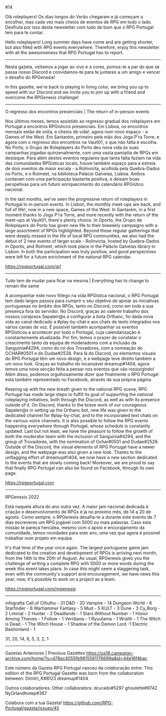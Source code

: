 #14

Olá roleplayers! Os dias longos do Verão chegaram e já começam a encolher, mas cada vez mais cheios de eventos de RPG em todo o lado. Desfruta por isso desta newsletter com tudo de bom que o RPG Portugal tem para te contar.


Hello roleplayers! Long summer days have come and are getting shorter, but also filled with RPG events everywhere. Therefore, enjoy this newsletter with all the awesomeness that RPG Portugal has to report. 

---

Nesta gazeta, voltamos a jogar ao vivo e a cores, pomos-te a par do que se passa nosso Discord e convidamos-te para te juntares a um amigo e vencer o desafio do RPGenesis! 

In this gazette, we're back to playing in living color, we bring you up to speed with our Discord and we invite  you to join up with a friend and overcome the RPGenesis challenge!  

---

O regresso dos encontros presenciais | The return of in-person events

Nos últimos meses, temos assistido ao regresso gradual dos roleplayers em Portugal a encontros RPGísticos presenciais. Em Lisboa, os encontros mensais estão de volta, e cheios de vida!, agora num novo espaço - a Games of the West. Em Santarém, primeiro pela mão dos Joga P'ra Torre, e agora com o regresso dos encontros na Vault01, o que não falta é escolha. No Porto, o Grupo de Roleplayers do Porto deu nova vida às suas campanhas jogadas quinzenalmente, com uma vasta panóplia de RPGs em destaque.
Para além destes eventos regulares que tanta falta faziam na vida das comunidades RPGísticas locais, houve também espaço para a estreia de dois eventos de maior escala - a Rolinvicta, acolhida pela Quebra-Dados no Porto, e o Rolmeet, na biblioteca Palácio Galveias, Lisboa. Ambos contaram com uma participação bastante positiva, e deixam boas perspetivas para um futuro enriquecimento do calendário RPGístico nacional.

In the last months, we've seen the progressive return of roleplayers in Portugal to in-person events. In Lisbon, the monthly meet-ups are back, and full of life!, now in a new space, Games of the West. In Santarém, in a first moment thanks to Joga P'ra Torre, and more recently with the return of the meet-ups at Vault01, there's plenty choice. In Oporto, the Grupo de Roleplayers do Porto has given new life to their biweekly campaigns with a large assortment of RPGs highlighted.
Beyond these regular gatherings that were deeply missed in the life of local RPG communities, we also had the debut of 2 new events of larger scale - Rolinvicta, hosted by Quebra-Dados in Oporto, and Rolmeet, which took place in the Palácio Galveias library in Lisbon. In both the participation was truly positive, and good perspectives were left for a future enrichment of the national RPG calendar.


https://rpgportugal.com/grl

---

Tudo tem de mudar para ficar na mesma | Everything has to change to remain the same

A acompanhar este novo fôlego na vida RPGística nacional, o RPG Portugal tem dado largos passos para cumprir o seu objetivo de apoiar as iniciativas portuguesas no âmbito dos RPGs, tanto no Discord, como em toda a sua presença fora do servidor.
No Discord, graças ao valente trabalho dos nossos corajosos Sapateir@s a configurar a bota Orthanc, foi dada nova vida ao canal dedicado a #play-by-chat e aos chats de texto integrados nos vários canais de voz. É possível também acompanhar os eventos RPGísticos a acontecer por todo o Portugal, cuja calendarização é constantemente atualizada. Por fim, temos o prazer de constatar o crescimento tanto da equipa de moderadores com a inclusão da Sanguinia#4294, como do rol dos Trovadores, com a nomeação do OCHAR#0501 e do Dudae#2528.
Para lá do Discord, os elementos visuais do RPG Portugal têm um novo design, e a webpage teve direito também a um novo look. Graças ao trabalho do incansável dreamup#1404, agora temos uma nova secção feita a pensar nos eventos que vão ressurgindo! Além disso, podemos orgulhosamente dizer que finalmente o RPG Portugal está também representado no Facebook, através da sua própria página.

Keeping up with the new breath given to the national RPG scene, RPG Portugal has made large steps to fulfill its goal of supporting the national roleplaying initiatives, both through the Discord, as well as with its presence outside of it.
On Discord, thanks to the brave work of our courageous Sapateir@s in setting up the Orthanc bot, new life was given to the dedicated channel for #play-by-chat, and to the incorporated text chats on the various voice channels. It is also possible to follow the RPG events happening everywhere through Portugal, whose schedule is constantly updated. Last but not least, we have the pleasure to follow the growth of both the moderator team with the inclusion of Sanguinia#4294, and the group of Trovadores, with the nomination of Ochar#0501 and Dudae#2528.
Outside of the Discord, the visual elements of RPG Portugal have a newer design, and the webpage was also given a new look. Thanks to the unflagging effort of dreamup#1404, we now have a new section dedicated to the events that are slowly coming back! Moreover, we are proud to say that finally RPG Portugal can also be found on Facebook, through its own page.

https://rpgportugal.com

---

RPGenesis 2022

Está naquela altura do ano outra vez. A maior jam nacional dedicada à criação e desenvolvimento de RPGs é já no próximo mês, de 14 a 20 de agosto. Como sempre, o RPGenesis desafia-te a durante este evento de 7 dias escreveres um RPG jogável com 5000 ou mais palavras. Caso esta missão te pareça hercúlea, mesmo com o apoio e encorajamento da comunidade, temos novidades para este ano, uma vez que agora é possível trabalhar num projeto em equipa.

It's that time of the year once again. The largest portuguese game jam dedicated to the creation and development of RPGs is arriving next month, from the 14th to the 20th of August. As usual, RPGenesis gives you the challenge of writing a complete RPG with 5000 or more words during the week this event takes place. In case this might seem a staggering task, even with the community's support and encouragement, we have news this year; now, it's possible to work on a project as a team.


https://rpgportugal.com/rpgenesis

---

infografia
Call of Cthulhu - 31
D&D - 20
Vampire - 14
Dungeon World - 6
Starfinder - 6
Warhammer Fantasy - 5
Mud - 5
KULT - 3
Dune - 3
Cy_Borg - 2
Liminal - 2
Hunter - 2
Deadlands - 1 
Stars Without Number - 1
Honor Among Thieves - 1
Follow - 1
Veridiana - 1
Ryuutama - 1
Wraith - 1
The Witch is Dead - 1 
The Witch House - 1 
Shadow of the Demon Lord -1
Electric Bastionland - 1

31, 
20, 
14, 
6, 5, 
3, 2, 
1

---


Gazetas Anteriores | Previous Gazettes
https://us18.campaign-archive.com/home/?u=d78ac4055fb9615581176699a&id=44e16f4bac


Este número da Gazeta RPG Portugal nasceu da colaboração entre:
This edition of the RPG Portugal Gazette was born from the collaboration between:
Dimitri_K#8123
dreamup#1404

Outros colaboradores:
Other collaborators:
dcurado#5297
ghoulette#9742
NyOrlandhotep#367

Colabora com a tua Gazeta!
https://github.com/RPG-Portugal/gazeta/issues/45
